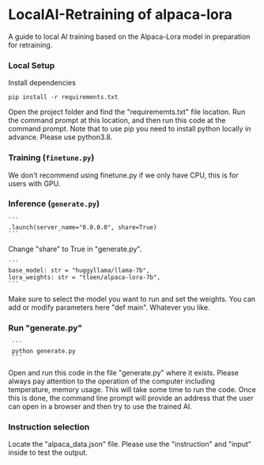 # LocalAI-Retraining of alpaca-lora
A guide to local AI training based on the Alpaca-Lora model in preparation for retraining.

### Local Setup

 Install dependencies
```
pip install -r requirements.txt
```
    
Open the project folder and find the "requirememts.txt" file location. Run the command prompt at this location, and then run this code at the command prompt. Note that to use pip you need to install python locally in advance. Please use python3.8.


### Training (`finetune.py`)

We don't recommend using finetune.py if we only have CPU, this is for users with GPU.


### Inference (`generate.py`)

    ```
    .launch(server_name="0.0.0.0", share=True)
    ```
Change "share" to True in "generate.py".

    ```
    base_model: str = "huggyllama/llama-7b",
    lora_weights: str = "tloen/alpaca-lora-7b",
    ```
Make sure to select the model you want to run and set the weights. You can add or modify parameters here "def main". Whatever you like.

### Run "generate.py"

     ```
     python generate.py
     ```
Open and run this code in the file "generate.py" where it exists. Please always pay attention to the operation of the computer including temperature, memory usage. This will take some time to run the code. Once this is done, the command line prompt will provide an address that the user can open in a browser and then try to use the trained AI.

### Instruction selection

Locate the "alpaca_data.json" file. Please use the "instruction" and "input" inside to test the output.




